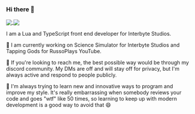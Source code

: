 ### Hi there 👋

<a href="https://github.com/Cigatronix">
  <img align="center" src="https://github-readme-stats.vercel.app/api?username=cigatronix&count_private=true&hide=stars&hide_border=true&show_icons=true&theme=onedark&custom_title=My%20GitHub%20Stats!" />
</a>
<a href="https://github.com/Cigatronix">
  <img align="center" src="https://github-readme-stats.vercel.app/api/top-langs/?username=cigatronix&hide_border=true&layout=compact&count_private=true&hide=stars&show_icons=true&theme=onedark&custom_title=Languages%20I%20Use!" />
</a>

I am a Lua and TypeScript front end developer for Interbyte Studios.

🔭 I am currently working on Science Simulator for Interbyte Studios and Tapping Gods for RussoPlays YouTube.

💬 If you're looking to reach me, the best possible way would be through my discord community. My DMs are off and will stay off for privacy, but I'm always active and respond to people publicly.

🌱 I'm always trying to learn new and innovative ways to program and improve my style. It's really embarrassing when somebody reviews your code and goes "wtf" like 50 times, so learning to keep up with modern development is a good way to avoid that 😄


